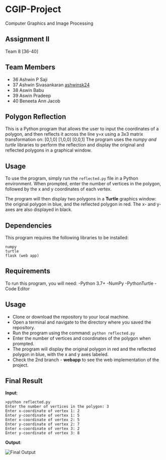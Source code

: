# CGIP-Project
Computer Graphics and Image Processing

## Assignment II 
Team 8 [36-40]


## Team Members
- 36 Ashwin P Saji
- 37 Ashwin Sivasankaran [ashwinsk24](https://github.com/ashwinsk24)
- 38 Aswin Babu
- 39 Aswin Pradeep
- 40 Beneeta Ann Jacob

## Polygon Reflection
This is a Python program that allows the user to input the coordinates of a polygon, and then reflects it across the line y=x using a 3x3 matrix transformation on:
[0,1,0]
[1,0,0]
[0,0,1] 
The program uses the *numpy and turtle* libraries to perform the reflection and display the original and reflected polygons in a graphical window.

## Usage
To use the program, simply run the ```reflected.py``` file in a Python environment. When prompted, enter the number of vertices in the polygon, followed by the x and y coordinates of each vertex.

The program will then display two polygons in a **Turtle** graphics window: the original polygon in blue, and the reflected polygon in red. The x- and y-axes are also displayed in black.

## Dependencies
This program requires the following libraries to be installed:
```
numpy
turtle
flask (web app)
```

## Requirements
To run this program, you will need:
-Python 3.7+
-NumPy
-PythonTurtle
-Code Editor

## Usage
- Clone or download the repository to your local machine.
- Open a terminal and navigate to the directory where you saved the repository.
- Run the program using the command: ```python reflected.py```
- Enter the number of vertices and coordinates of the polygon when prompted.
- The program will display the original polygon in red and the reflected polygon in blue, with the x and y axes labeled.
- Check the 2nd branch - **webapp** to see the web implementation of the project.

## Final Result
**Input**:
```
>python reflected.py
Enter the number of vertices in the polygon: 3
Enter x-coordinate of vertex 1: 2
Enter y-coordinate of vertex 1: 5
Enter x-coordinate of vertex 2: 5
Enter y-coordinate of vertex 2: 7
Enter x-coordinate of vertex 3: 2
Enter y-coordinate of vertex 3: 8 
```
**Output**:

![Final Output](https://user-images.githubusercontent.com/71746986/233854970-cc72d73b-355a-4d5f-92c0-5cd9b6666145.png)









